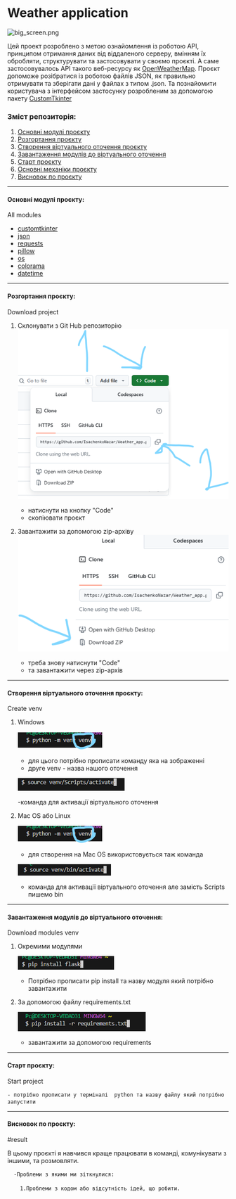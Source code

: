 # Weather application

![big_screen.png](static/icon/big_screen.png)

Цей проект розроблено з метою ознайомлення із роботою API, принципом отримання даних від віддаленого серверу, вмінням їх обробляти, структурувати та застосовувати у своємо проєкті. А саме застосовувалось API такого веб-ресурсу як [OpenWeatherMap](https://openweathermap.org). Проєкт допоможе розібратися із роботою файлів JSON, як правильно отримувати та зберігати дані у файлах з типом .json. Та познайомити користувача з інтерфейсом застосунку розробленим за допомогою пакету [CustomTkinter](https://customtkinter.tomschimansky.com)

### Зміст репозиторія:

1. [Основні модулі проєкту](#all-modules)
2. [Розгортання проєкту](#download-project)
3. [Створення віртуального оточення проєкту](#create-venv)
4. [Завантаження модулів до віртуального оточення](#download-modules-venv)
5. [Старт проєкту](#start-project)
6. [Основні механіки проєкту](#all-mechanics)
7. [Висновок по проєкту](#result) 
___
<h4 id= 'all-modules'>Основні модулі проєкту:</h4>
All modules

- [customtkinter](https://customtkinter.tomschimansky.com/)
- [json](https://docs.python.org/3/library/json.html)
- [requests](https://requests.readthedocs.io/en/latest/)
- [pillow](https://pillow.readthedocs.io/en/stable/)
- [os](https://docs.python.org/3/library/os.html)
- [colorama](https://pypi.org/project/colorama/)
- [datetime](https://docs.python.org/3/library/datetime.html)
___
<h4 id= 'download-project'>Розгортання проєкту:</h4>
Download project

1. Склонувати з Git Hub репозиторію
    ![1_task.png](images/1.png)

    - натиснути на кнопку "Code"
    - скопіювати проєкт

2. Завантажити за допомогою zip-архіву
    ![2_task.png](images/2.png)
    
    - треба знову натиснути "Code"
    - та завантажити через zip-архів
___
<h4 id= 'create-venv'>Створення віртуального оточення проєкту:</h4>
Сreate venv

1. Windows
   
   ![3_task.png](images/3.png)
   
    - для цього потрібно прописати команду яка на зображенні
    - друге venv - назва нашого оточення
    
    ![4_task.png](images/4.png)

    -команда для активації віртуального оточення

2. Mac OS або Linux
   
   ![3_task.png](images/3.png)
   - для створення на Mac OS використовується таж команда

   ![5_task.png](images/5.1.png)

    - команда для активації віртуального оточення
    але замість Scripts пишемо bin
   
___
<h4 id= 'download-modules-venv'>Завантаження модулів до віртуального оточення:</h4>
Download modules venv

1. Окремими модулями
    
    ![6_task.png](images/6.png)
 
    - Потрібно прописати pip install та назву модуля який потрібно завантажити


2. За допомогою файлу requirements.txt
    
    ![7_task.png](images/7.png)
   
    - завантажити за допомогою requirements
___
<h4 id= 'start-project'>Старт проєкту:</h4>
Start project

    - потрібно прописати у терміналі  python та назву файлу який потрібно запустити

___
<h4 id= 'result'>Висновок по проєкту:</h4>
#result

В цьому проєкті я навчився краще працювати в команді, комунікувати з іншими, та розмовляти.

      -Проблеми з якими ми зіткнулися:

        1.Проблеми з кодом або відсутність ідей, що робити.





 

 
